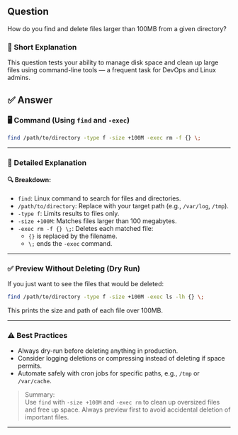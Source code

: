 ## Question  
How do you find and delete files larger than 100MB from a given directory?

### 📝 Short Explanation  
This question tests your ability to manage disk space and clean up large files using command-line tools — a frequent task for DevOps and Linux admins.

## ✅ Answer  

### 🖥️ Command (Using `find` and `-exec`)

```bash
find /path/to/directory -type f -size +100M -exec rm -f {} \;
```

---

### 📘 Detailed Explanation

#### 🔍 Breakdown:
- `find`: Linux command to search for files and directories.
- `/path/to/directory`: Replace with your target path (e.g., `/var/log`, `/tmp`).
- `-type f`: Limits results to files only.
- `-size +100M`: Matches files larger than 100 megabytes.
- `-exec rm -f {} \;`: Deletes each matched file:
  - `{}` is replaced by the filename.
  - `\;` ends the `-exec` command.

---

### ✅ Preview Without Deleting (Dry Run)

If you just want to see the files that would be deleted:

```bash
find /path/to/directory -type f -size +100M -exec ls -lh {} \;
```

This prints the size and path of each file over 100MB.

---

### ⚠️ Best Practices
- Always dry-run before deleting anything in production.
- Consider logging deletions or compressing instead of deleting if space permits.
- Automate safely with cron jobs for specific paths, e.g., `/tmp` or `/var/cache`.

> Summary:  
> Use `find` with `-size +100M` and `-exec rm` to clean up oversized files and free up space. Always preview first to avoid accidental deletion of important files.

---
